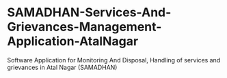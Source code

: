 # SAMADHAN-Services-And-Grievances-Management-Application-AtalNagar
 Software Application for Monitoring And Disposal, Handling of services  and grievances in Atal Nagar (SAMADHAN)
